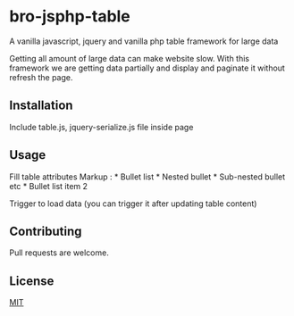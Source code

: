 # bro-jsphp-table
A vanilla javascript, jquery and vanilla php table framework for large data

Getting all amount of large data can make website slow. With this framework we are getting data partially and display and paginate it without refresh the page.


## Installation
Include table.js, jquery-serialize.js file inside page

## Usage
Fill table attributes
Markup : * Bullet list
             * Nested bullet
                 * Sub-nested bullet etc
         * Bullet list item 2


Trigger to load data (you can trigger it after updating table content)



## Contributing
Pull requests are welcome.

## License
[MIT](https://choosealicense.com/licenses/mit/)
